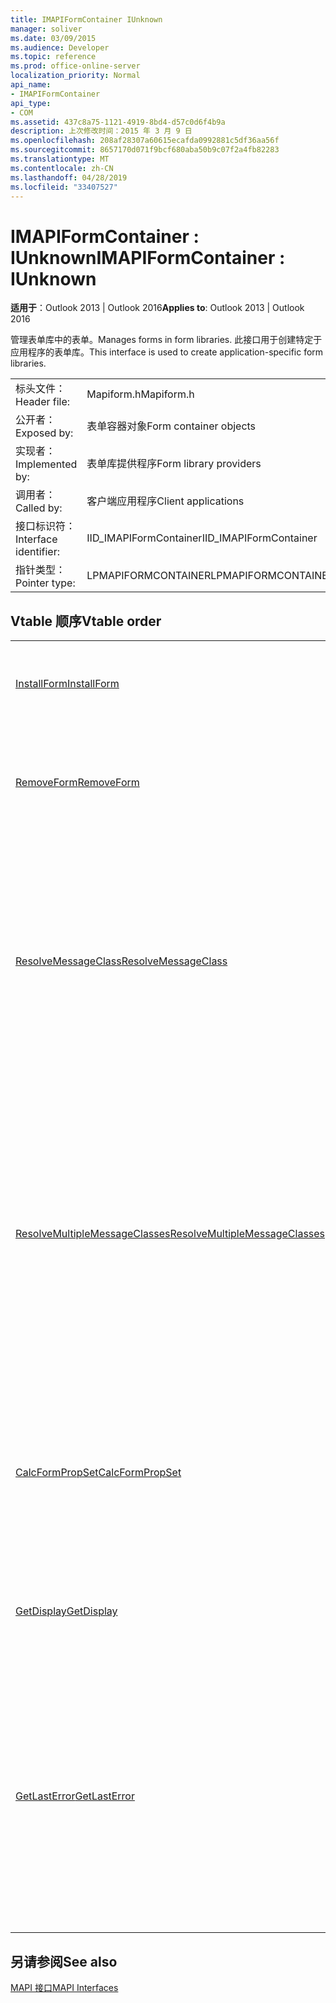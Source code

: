 ```yaml
---
title: IMAPIFormContainer IUnknown
manager: soliver
ms.date: 03/09/2015
ms.audience: Developer
ms.topic: reference
ms.prod: office-online-server
localization_priority: Normal
api_name:
- IMAPIFormContainer
api_type:
- COM
ms.assetid: 437c8a75-1121-4919-8bd4-d57c0d6f4b9a
description: 上次修改时间：2015 年 3 月 9 日
ms.openlocfilehash: 208af28307a60615ecafda0992881c5df36aa56f
ms.sourcegitcommit: 8657170d071f9bcf680aba50b9c07f2a4fb82283
ms.translationtype: MT
ms.contentlocale: zh-CN
ms.lasthandoff: 04/28/2019
ms.locfileid: "33407527"
---
```

# <a name="imapiformcontainer--iunknown"></a><span data-ttu-id="a7f76-103">IMAPIFormContainer : IUnknown</span><span class="sxs-lookup"><span data-stu-id="a7f76-103">IMAPIFormContainer : IUnknown</span></span>

  
  
<span data-ttu-id="a7f76-104">**适用于**：Outlook 2013 | Outlook 2016</span><span class="sxs-lookup"><span data-stu-id="a7f76-104">**Applies to**: Outlook 2013 | Outlook 2016</span></span> 
  
<span data-ttu-id="a7f76-105">管理表单库中的表单。</span><span class="sxs-lookup"><span data-stu-id="a7f76-105">Manages forms in form libraries.</span></span> <span data-ttu-id="a7f76-106">此接口用于创建特定于应用程序的表单库。</span><span class="sxs-lookup"><span data-stu-id="a7f76-106">This interface is used to create application-specific form libraries.</span></span> 
  
|||
|:-----|:-----|
|<span data-ttu-id="a7f76-107">标头文件：</span><span class="sxs-lookup"><span data-stu-id="a7f76-107">Header file:</span></span>  <br/> |<span data-ttu-id="a7f76-108">Mapiform.h</span><span class="sxs-lookup"><span data-stu-id="a7f76-108">Mapiform.h</span></span>  <br/> |
|<span data-ttu-id="a7f76-109">公开者：</span><span class="sxs-lookup"><span data-stu-id="a7f76-109">Exposed by:</span></span>  <br/> |<span data-ttu-id="a7f76-110">表单容器对象</span><span class="sxs-lookup"><span data-stu-id="a7f76-110">Form container objects</span></span>  <br/> |
|<span data-ttu-id="a7f76-111">实现者：</span><span class="sxs-lookup"><span data-stu-id="a7f76-111">Implemented by:</span></span>  <br/> |<span data-ttu-id="a7f76-112">表单库提供程序</span><span class="sxs-lookup"><span data-stu-id="a7f76-112">Form library providers</span></span>  <br/> |
|<span data-ttu-id="a7f76-113">调用者：</span><span class="sxs-lookup"><span data-stu-id="a7f76-113">Called by:</span></span>  <br/> |<span data-ttu-id="a7f76-114">客户端应用程序</span><span class="sxs-lookup"><span data-stu-id="a7f76-114">Client applications</span></span>  <br/> |
|<span data-ttu-id="a7f76-115">接口标识符：</span><span class="sxs-lookup"><span data-stu-id="a7f76-115">Interface identifier:</span></span>  <br/> |<span data-ttu-id="a7f76-116">IID_IMAPIFormContainer</span><span class="sxs-lookup"><span data-stu-id="a7f76-116">IID_IMAPIFormContainer</span></span>  <br/> |
|<span data-ttu-id="a7f76-117">指针类型：</span><span class="sxs-lookup"><span data-stu-id="a7f76-117">Pointer type:</span></span>  <br/> |<span data-ttu-id="a7f76-118">LPMAPIFORMCONTAINER</span><span class="sxs-lookup"><span data-stu-id="a7f76-118">LPMAPIFORMCONTAINER</span></span>  <br/> |
   
## <a name="vtable-order"></a><span data-ttu-id="a7f76-119">Vtable 顺序</span><span class="sxs-lookup"><span data-stu-id="a7f76-119">Vtable order</span></span>

|||
|:-----|:-----|
|[<span data-ttu-id="a7f76-120">InstallForm</span><span class="sxs-lookup"><span data-stu-id="a7f76-120">InstallForm</span></span>](imapiformcontainer-installform.md) <br/> |<span data-ttu-id="a7f76-121">将表单安装到表单容器中。</span><span class="sxs-lookup"><span data-stu-id="a7f76-121">Installs a form into a form container.</span></span>  <br/> |
|[<span data-ttu-id="a7f76-122">RemoveForm</span><span class="sxs-lookup"><span data-stu-id="a7f76-122">RemoveForm</span></span>](imapiformcontainer-removeform.md) <br/> |<span data-ttu-id="a7f76-123">从表单容器中删除特定表单。</span><span class="sxs-lookup"><span data-stu-id="a7f76-123">Removes a particular form from a form container.</span></span>  <br/> |
|[<span data-ttu-id="a7f76-124">ResolveMessageClass</span><span class="sxs-lookup"><span data-stu-id="a7f76-124">ResolveMessageClass</span></span>](imapiformcontainer-resolvemessageclass.md) <br/> |<span data-ttu-id="a7f76-125">将邮件类解析为窗体容器中的邮件类，并返回该窗体的窗体信息对象。</span><span class="sxs-lookup"><span data-stu-id="a7f76-125">Resolves a message class to its form in a form container and returns a form information object for that form.</span></span>  <br/> |
|[<span data-ttu-id="a7f76-126">ResolveMultipleMessageClasses</span><span class="sxs-lookup"><span data-stu-id="a7f76-126">ResolveMultipleMessageClasses</span></span>](imapiformcontainer-resolvemultiplemessageclasses.md) <br/> |<span data-ttu-id="a7f76-127">将一组邮件类解析为表单容器中的窗体，并返回这些表单的表单信息对象的数组。</span><span class="sxs-lookup"><span data-stu-id="a7f76-127">Resolves a group of message classes to their forms in a form container and returns an array of form information objects for those forms.</span></span>  <br/> |
|[<span data-ttu-id="a7f76-128">CalcFormPropSet</span><span class="sxs-lookup"><span data-stu-id="a7f76-128">CalcFormPropSet</span></span>](imapiformcontainer-calcformpropset.md) <br/> |<span data-ttu-id="a7f76-129">返回由安装在表单容器中的所有表单使用的属性数组。</span><span class="sxs-lookup"><span data-stu-id="a7f76-129">Returns an array of the properties used by all forms installed in a form container.</span></span>  <br/> |
|[<span data-ttu-id="a7f76-130">GetDisplay</span><span class="sxs-lookup"><span data-stu-id="a7f76-130">GetDisplay</span></span>](imapiformcontainer-getdisplay.md) <br/> |<span data-ttu-id="a7f76-131">返回显示名称容器的容器。</span><span class="sxs-lookup"><span data-stu-id="a7f76-131">Returns the display name of a form container.</span></span>  <br/> |
|[<span data-ttu-id="a7f76-132">GetLastError</span><span class="sxs-lookup"><span data-stu-id="a7f76-132">GetLastError</span></span>](imapiformcontainer-getlasterror.md) <br/> |<span data-ttu-id="a7f76-133">返回 [一个 MAPIERROR](mapierror.md) 结构，其中包含有关表单容器对象发生的上一个错误的信息。</span><span class="sxs-lookup"><span data-stu-id="a7f76-133">Returns a [MAPIERROR](mapierror.md) structure containing information about the previous error occurring to the form container object.</span></span>  <br/> |
   
## <a name="see-also"></a><span data-ttu-id="a7f76-134">另请参阅</span><span class="sxs-lookup"><span data-stu-id="a7f76-134">See also</span></span>



[<span data-ttu-id="a7f76-135">MAPI 接口</span><span class="sxs-lookup"><span data-stu-id="a7f76-135">MAPI Interfaces</span></span>](mapi-interfaces.md)

